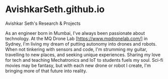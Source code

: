 # AvishkarSeth.github.io

Avishkar Seth's Research &amp; Projects

As an engineer born in Mumbai, I've always been passionate about technology. At the MQ Drone Lab [https://www.mqdronelab.com/]
in Sydney, I'm living my dream of putting autonomy into drones and robots. When not tinkering with sensors and code, 
I'm strumming my guitar, travelling to new places, and seeking unique experiences. Sharing my love for tech 
and teaching Mechatronics and IoT to students fuels my soul. Sci-fi movies may be fantasy, but with each new 
drone or robot I create, I'm bringing more of that future into reality.
